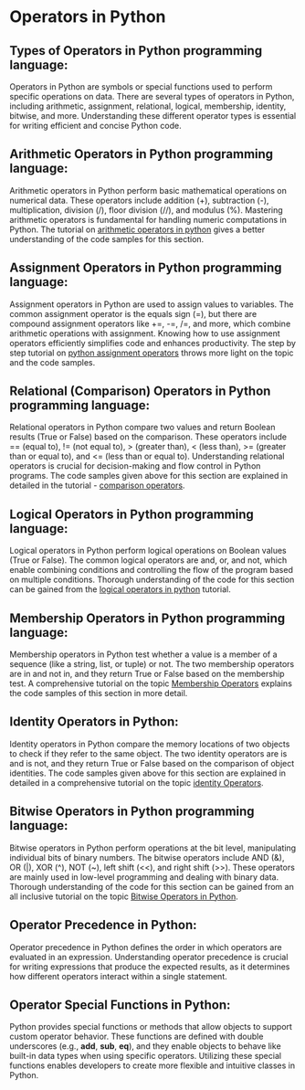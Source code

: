 # Operators in Python

## Types of Operators in Python programming language:
Operators in Python are symbols or special functions used to perform specific operations on data. There are several types of operators in Python, including arithmetic, assignment, relational, logical, membership, identity, bitwise, and more. Understanding these different operator types is essential for writing efficient and concise Python code.

## Arithmetic Operators in Python programming language:
Arithmetic operators in Python perform basic mathematical operations on numerical data. These operators include addition (+), subtraction (-), multiplication, division (/), floor division (//), and modulus (%). Mastering arithmetic operators is fundamental for handling numeric computations in Python. The tutorial on <a href="https://www.kolledge.com/python/tutorial/arithmetic-operators-in-python-programming-language">arithmetic operators in python</a> gives a better understanding of the code samples for this section.

## Assignment Operators in Python programming language:
Assignment operators in Python are used to assign values to variables. The common assignment operator is the equals sign (=), but there are compound assignment operators like +=, -=, /=, and more, which combine arithmetic operations with assignment. Knowing how to use assignment operators efficiently simplifies code and enhances productivity. The step by step tutorial on <a href="https://www.kolledge.com/python/tutorial/assignment-operators-in-python-programming-language">python assignment operators</a> throws more light on the topic and the code samples.

## Relational (Comparison) Operators in Python programming language:
Relational operators in Python compare two values and return Boolean results (True or False) based on the comparison. These operators include == (equal to), != (not equal to), > (greater than), < (less than), >= (greater than or equal to), and <= (less than or equal to). Understanding relational operators is crucial for decision-making and flow control in Python programs. The code samples given above for this section are explained in detailed in the tutorial - <a href="https://www.kolledge.com/python/tutorial/comparison-operators-in-python-programming-language">comparison operators</a>.

## Logical Operators in Python programming language:
Logical operators in Python perform logical operations on Boolean values (True or False). The common logical operators are and, or, and not, which enable combining conditions and controlling the flow of the program based on multiple conditions. Thorough understanding of the code for this section can be gained from the <a href="https://www.kolledge.com/python/tutorial/logical-operators-in-python-programming-language">logical operators in python</a> tutorial.

## Membership Operators in Python programming language:
Membership operators in Python test whether a value is a member of a sequence (like a string, list, or tuple) or not. The two membership operators are in and not in, and they return True or False based on the membership test. A comprehensive tutorial on the topic <a href="https://www.kolledge.com/python/tutorial/membership-operators-in-python-programming-language">Membership Operators</a> explains the code samples of this section in more detail.

## Identity Operators in Python:
Identity operators in Python compare the memory locations of two objects to check if they refer to the same object. The two identity operators are is and is not, and they return True or False based on the comparison of object identities. The code samples given above for this section are explained in detailed in a comprehensive tutorial on the topic <a href="https://www.kolledge.com/python/tutorial/identity-operators-in-python-programming-language">identity Operators</a>.

## Bitwise Operators in Python programming language:
Bitwise operators in Python perform operations at the bit level, manipulating individual bits of binary numbers. The bitwise operators include AND (&), OR (|), XOR (^), NOT (~), left shift (<<), and right shift (>>). These operators are mainly used in low-level programming and dealing with binary data. Thorough understanding of the code for this section can be gained from an all inclusive tutorial on the topic <a href="https://www.kolledge.com/python/tutorial/bitwise-operators-in-python-programming-language">Bitwise Operators in Python</a>.

## Operator Precedence in Python:
Operator precedence in Python defines the order in which operators are evaluated in an expression. Understanding operator precedence is crucial for writing expressions that produce the expected results, as it determines how different operators interact within a single statement.

## Operator Special Functions in Python:
Python provides special functions or methods that allow objects to support custom operator behavior. These functions are defined with double underscores (e.g., __add__, __sub__, __eq__), and they enable objects to behave like built-in data types when using specific operators. Utilizing these special functions enables developers to create more flexible and intuitive classes in Python.